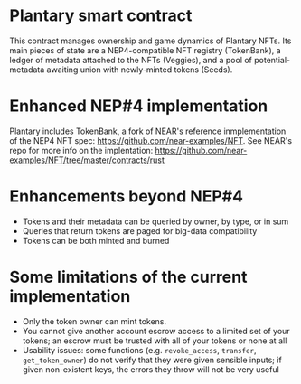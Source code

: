 Plantary smart contract
========================

This contract manages ownership and game dynamics of Plantary NFTs.
Its main pieces of state are a NEP4-compatible NFT registry (TokenBank), 
a ledger of metadata attached to the NFTs (Veggies),
and a pool of potential-metadata awaiting union with newly-minted tokens (Seeds).

Enhanced NEP#4 implementation
============================

Plantary includes TokenBank, a fork of NEAR's reference inmplementation of the NEP4 NFT spec: https://github.com/near-examples/NFT.
See NEAR's repo for more info on the implentation: https://github.com/near-examples/NFT/tree/master/contracts/rust

Enhancements beyond NEP#4
==========================================
* Tokens and their metadata can be queried by owner, by type, or in sum
* Queries that return tokens are paged for big-data compatibility
* Tokens can be both minted and burned

Some limitations of the current implementation
===========================================================
* Only the token owner can mint tokens.
* You cannot give another account escrow access to a limited set of your tokens; an escrow must be trusted with all of your tokens or none at all
* Usability issues: some functions (e.g. `revoke_access`, `transfer`, `get_token_owner`) do not verify that they were given sensible inputs; if given non-existent keys, the errors they throw will not be very useful
